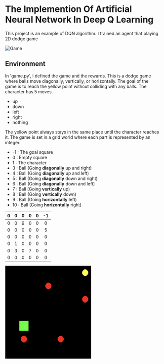# The Implemention Of Artificial Neural Network In Deep Q Learning

This project is an example of DQN algorithm. I trained an agent that playing 2D dodge game


![Game](https://github.com/user-attachments/assets/5aba736a-05c9-45a5-adf7-3cd500f94c6b)




## Environment
In 'game.py', I defined the game and the rewards. This is a dodge game where balls move diagonally, vertically, or horizontally. The goal of the game is to reach the yellow point without colliding with any balls.
The character has 5 moves. 
* up
* down
* left
* right
* nothing

The yellow point always stays in the same place until the character reaches it. The game is set in a grid world where each part is represented by an integer.
* -1 : The goal square
* 0 : Empty square
* 1 : The character
* 3 : Ball (Going **diagonally** up and right)
* 4 : Ball (Going **diagonally** up and left)
* 5 : Ball (Going **diagonally** down and right)
* 6 : Ball (Going **diagonally** down and left)
* 7 : Ball (Going **vertically** up)
* 8 : Ball (Going **vertically** down)
* 9 : Ball (Going **horizontally** left)
* 10 : Ball (Going **horizontally** right)

|  0  |  0  |  0  |  0  |  0  |  -1  |
|:---:|:---:|:---:|:---:|:---:|:---:|
|  0  |  0  |  9  |  0  |  0  |  0  |
|  0  |  0  |  0  |  0  |  0  |  5  |
|  0  |  0  |  0  |  0  |  0  |  0  |
|  0  |  1  |  0  |  0  |  0  |  0  |
|  0  |  3  |  0  |  7  |  0  |  0  |
|  0  |  0  |  0  |  0  |  0  |  0  |


<img src="Pics/pic1.png" alt="pic1" width="278" height="300"/>

